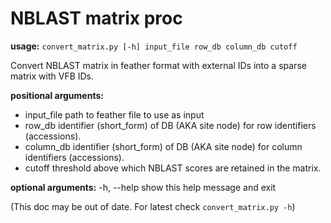 # NBLAST matrix proc

**usage:** `convert_matrix.py [-h] input_file row_db column_db cutoff`

Convert NBLAST matrix in feather format with external IDs into a sparse matrix with VFB IDs.

**positional arguments:**
 -  input_file  path to feather file to use as input
 -  row_db      identifier (short_form) of DB (AKA site node) for row identifiers (accessions).
 -  column_db   identifier (short_form) of DB (AKA site node) for column identifiers (accessions).
 -  cutoff      threshold above which NBLAST scores are retained in the matrix.

**optional arguments:**
  -h, --help  show this help message and exit
  
 (This doc may be out of date.  For latest check `convert_matrix.py -h`)
